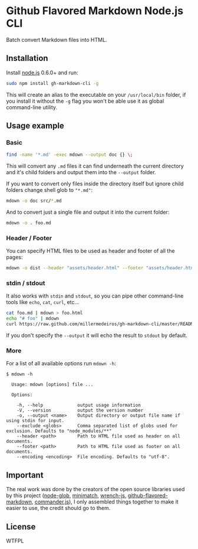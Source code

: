 # Github Flavored Markdown Node.js CLI

Batch convert Markdown files into HTML.



## Installation

Install [node.js](http://nodejs.org/) 0.6.0+ and run:

```sh
sudo npm install gh-markdown-cli -g
```

This will create an alias to the executable on your `/usr/local/bin` folder,
if you install it without the `-g` flag you won't be able use it as global
command-line utility.



## Usage example


### Basic

```sh
find -name '*.md' -exec mdown --output doc {} \;
```

This will convert any `.md` files it can find underneath the current directory
and it's child folders and output them into the `--output` folder.

If you want to convert only files inside the directory itself but ignore child
folders change shell glob to `"*.md"`:

```sh
mdown -o doc src/*.md
```

And to convert just a single file and output it into the current folder:

```sh
mdown -o . foo.md
```


### Header / Footer


You can specify HTML files to be used as header and footer of all the pages:

```sh
mdown -o dist --header "assets/header.html" --footer "assets/header.html" *.md
```


### stdin / stdout

It also works with `stdin` and `stdout`, so you can pipe other command-line
tools like `echo`, `cat`, `curl`, etc...

```sh
cat foo.md | mdown > foo.html
echo "# foo" | mdown
curl https://raw.github.com/millermedeiros/gh-markdown-cli/master/README.md | mdown
```

If you don't specify the `--output` it will echo the result to `stdout` by default.

### More

For a list of all available options run `mdown -h`:

```
$ mdown -h

  Usage: mdown [options] file ...

  Options:

    -h, --help             output usage information
    -V, --version          output the version number
    -o, --output <name>    Output directory or output file name if using stdin for input.
    --exclude <globs>      Comma separated list of globs used for exclusion. Defaults to "node_modules/**"
    --header <path>        Path to HTML file used as header on all documents.
    --footer <path>        Path to HTML file used as footer on all documents.
    --encoding <encoding>  File encoding. Defaults to "utf-8".
```


## Important

The real work was done by the creators of the open source libraries used by
this project ([node-glob](https://github.com/isaacs/node-glob),
[minimatch](https://github.com/isaacs/minimatch),
[wrench-js](https://github.com/ryanmcgrath/wrench-js),
[github-flavored-markdown](https://github.com/isaacs/github-flavored-markdown),
[commander.js](https://github.com/visionmedia/commander.js/)), I only assembled
things together to make it easier to use, the credit should go to them.



## License

WTFPL
